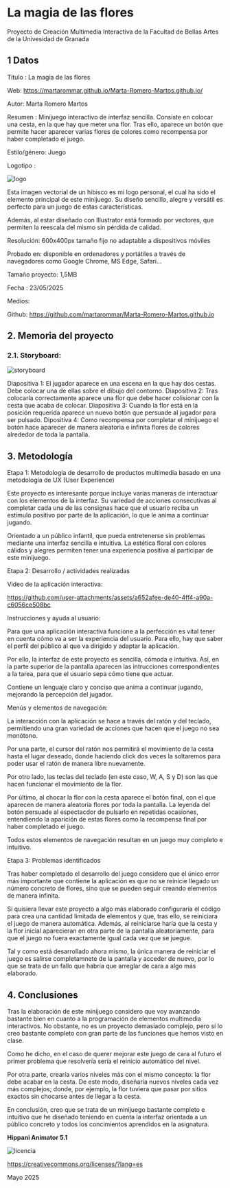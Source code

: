 # La magia de las flores
Proyecto de Creación Multimedia Interactiva de la Facultad de Bellas Artes de la Univesidad de Granada

## 1 Datos
Titulo : La magia de las flores

Web: https://martarommar.github.io/Marta-Romero-Martos.github.io/

Autor: Marta Romero Martos

Resumen : Minijuego interactivo de interfaz sencilla. Consiste en colocar una cesta, en la que hay que meter una flor. Tras ello, aparece un botón que permite hacer aparecer varias flores de colores como recompensa por haber completado el juego.

Estilo/género: Juego

Logotipo :

![logo](https://github.com/user-attachments/assets/f783c43e-7cbf-40fe-bea0-1dbb5bc98abf)

Esta imagen vectorial de un hibisco es mi logo personal, el cual ha sido el elemento principal de este minijuego. Su diseño sencillo, alegre y versátil es perfecto para un juego de estas características.

Además, al estar diseñado con Illustrator está formado por vectores, que permiten la reescala del mismo sin pérdida de calidad.

Resolución: 600x400px tamaño fijo no adaptable a dispositivos móviles

Probado en: disponible en ordenadores y portátiles a través de navegadores como Google Chrome, MS Edge, Safari...

Tamaño proyecto: 1,5MB

Fecha : 23/05/2025

Medios:

Github: https://github.com/martarommar/Marta-Romero-Martos.github.io

## 2. Memoria del proyecto
### 2.1. Storyboard:

![storyboard](https://github.com/user-attachments/assets/3b744a25-fc8b-4fcd-b877-f1c43b3611b7)

Diapositiva 1: El jugador aparece en una escena en la que hay dos cestas. Debe colocar una de ellas sobre el dibujo del contorno.
Diapositiva 2: Tras colocarla correctamente aparece una flor que debe hacer colisionar con la cesta que acaba de colocar.
Diapositiva 3: Cuando la flor está en la posición requerida aparece un nuevo botón que persuade al jugador para ser pulsado.
Dipositiva 4: Como recompensa por completar el minijuego el botón hace aparecer de manera aleatoria e infinita flores de colores alrededor de toda la pantalla.

## 3. Metodología

Etapa 1: Metodología de desarrollo de productos multimedia basado en una metodología de UX (User Experience)

Este proyecto es interesante porque incluye varias maneras de interactuar con los elementos de la interfaz. Su variedad de acciones consecutivas al completar cada una de las consignas hace que el usuario reciba un estímulo positivo por parte de la aplicación, lo que le anima a continuar jugando.

Orientado a un público infantil, que pueda entretenerse sin problemas mediante una interfaz sencilla e intuitiva. La estética floral con colores cálidos y alegres permiten tener una experiencia positiva al participar de este minijuego.

Etapa 2: Desarrollo / actividades realizadas

Video de la aplicación interactiva:

https://github.com/user-attachments/assets/a652afee-de40-4ff4-a90a-c6056ce508bc

Instrucciones y ayuda al usuario:

Para que una aplicación interactiva funcione a la perfección es vital tener en cuenta cómo va a ser la experiencia del usuario. Para ello, hay que saber el perfil del público al que va dirigido y adaptar la aplicación.

Por ello, la interfaz de este proyecto es sencilla, cómoda e intuitiva. Así, en la parte superior de la pantalla aparecen las intrucciones correspondientes a la tarea, para que el usuario sepa cómo tiene que actuar.

Contiene un lenguaje claro y conciso que anima a continuar jugando, mejorando la percepción del jugador.

Menús y elementos de navegación:

La interacción con la aplicación se hace a través del ratón y del teclado, permitiendo una gran variedad de acciones que hacen que el juego no sea monótono.

Por una parte, el cursor del ratón nos permitirá el movimiento de la cesta hasta el lugar deseado, donde haciendo click dos veces la soltaremos para poder usar el ratón de manera libre nuevamente.

Por otro lado, las teclas del teclado (en este caso, W, A, S y D) son las que hacen funcionar el movimiento de la flor.

Por último, al chocar la flor con la cesta aparece el botón final, con el que aparecen de manera aleatoria flores por toda la pantalla. La leyenda del botón persuade al espectacdor de pulsarlo en repetidas ocasiones, entendiendo la aparición de estas flores como la recompensa final por haber completado el juego.

Todos estos elementos de navegación resultan en un juego muy completo e intuitivo.

Etapa 3: Problemas identificados

Tras haber completado el desarrollo del juego considero que el único error más importante que contiene la aplicación es que no se reinicie llegado un número concreto de flores, sino que se pueden seguir creando elementos de manera infinita.

Si quisiera llevar este proyecto a algo más elaborado configuraría el código para crea una cantidad limitada de elementos y que, tras ello, se reiniciara el juego de manera automática. Además, al reiniciarse haría que la cesta y la flor inicial aparecieran en otra parte de la pantalla aleatoriamente, para que el juego no fuera exactamente igual cada vez que se juegue.

Tal y como está desarrollado ahora mismo, la única manera de reiniciar el juego es salirse completamnete de la pantalla y acceder de nuevo, por lo que se trata de un fallo que habría que arreglar de cara a algo más elaborado.

## 4. Conclusiones

Tras la elaboración de este minijuego considero que voy avanzando bastante bien en cuanto a la programación de elementos multimedia interactivos. No obstante, no es un proyecto demasiado complejo, pero sí lo creo bastante completo con gran parte de las funciones que hemos visto en clase.

Como he dicho, en el caso de querer mejorar este juego de cara al futuro el primer problema que resolvería sería el reinicio automático del nivel.

Por otra parte, crearía varios niveles más con el mismo concepto: la flor debe acabar en la cesta. De este modo, diseñaría nuevos niveles cada vez más complejos; donde, por ejemplo, la flor tuviera que pasar por sitios exactos sin chocarse antes de llegar a la cesta.

En conclusión, creo que se trata de un minijuego bastante completo e intuitivo que he diseñado teniendo en cuenta la interfaz orientada a un público concreto y todos los concimientos aprendidos en la asignatura.

**Hippani Animator 5.1**

![licencia](https://github.com/user-attachments/assets/b1eb7685-fca5-437b-a1ad-1eda2ba6c0dd)


https://creativecommons.org/licenses/?lang=es

Mayo 2025
